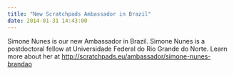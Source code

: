 ```yaml
---
title: "New Scratchpads Ambassador in Brazil"
date: 2014-01-31 14:43:00
---
```


Simone Nunes is our new Ambassador in Brazil. Simone Nunes is a postdoctoral fellow at Universidade Federal do Rio Grande do Norte. Learn more about her at http://scratchpads.eu/ambassador/simone-nunes-brandao

